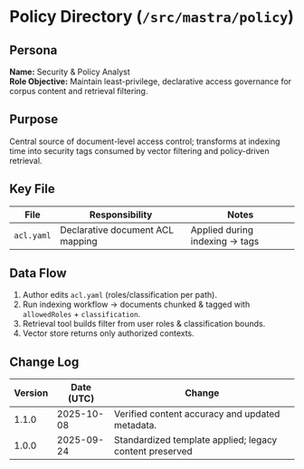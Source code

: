 <!-- AGENTS-META {"title":"Mastra Policy","version":"1.1.0","last_updated":"2025-10-08T08:00:26Z","applies_to":"/src/mastra/policy","tags":["layer:backend","domain:policy","type:security","status":"stable"],"status":"stable"} -->

# Policy Directory (`/src/mastra/policy`)

## Persona

**Name:** Security & Policy Analyst  
**Role Objective:** Maintain least-privilege, declarative access governance for corpus content and retrieval filtering.

## Purpose

Central source of document-level access control; transforms at indexing time into security tags consumed by vector filtering and policy-driven retrieval.

## Key File

| File       | Responsibility                   | Notes                          |
| ---------- | -------------------------------- | ------------------------------ |
| `acl.yaml` | Declarative document ACL mapping | Applied during indexing → tags |

## Data Flow

1. Author edits `acl.yaml` (roles/classification per path).
2. Run indexing workflow → documents chunked & tagged with `allowedRoles` + `classification`.
3. Retrieval tool builds filter from user roles & classification bounds.
4. Vector store returns only authorized contexts.

## Change Log

| Version | Date (UTC) | Change                                                  |
| ------- | ---------- | ------------------------------------------------------- |
| 1.1.0   | 2025-10-08 | Verified content accuracy and updated metadata.         |
| 1.0.0   | 2025-09-24 | Standardized template applied; legacy content preserved |
